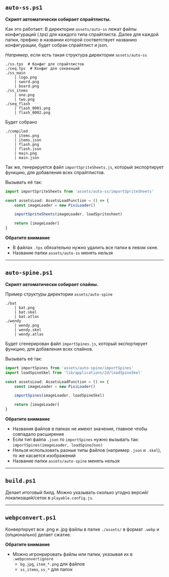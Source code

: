 ## `auto-ss.ps1`

**Скрипт автоматически собирает спрайтлисты.**

Как это работает:
В директории `assets/auto-ss` лежат файлы конфигураций (.tps) для каждого типа спрайтлиста.
Далее для каждой папки, префикс в названии которой соответствует названию конфигурации, будет собран спрайтлист и json.

_Например_, если есть такая структура директории `assets/auto-ss`
```
./ss.tps  # Конфиг для спрайтлистов
./seq.tps  # Конфиг для секвенций
./ss_main
    | logo.png
    | sword.png
    | board.png
./ss_items
    | one.png
    | two.png
./seq_flash
    | flash_0001.png
    | flash_0002.png
```

Будет собрано
```
./compiled
    | items.png
    | items.json
    | flash.png
    | flash.json
    | main.png
    | main.json
```

Так же, генерируется файл `importSpriteSheets.js`, который экспортирует функцию, для добавления всех спрайтлистов.

Вызывать её так:

```ts
import importSpriteSheets from 'assets/auto-ss/importSpriteSheets'

const assetsLoad: AssetsLoadFunction = () => {
    const imageLoader = new PixiLoader()

    importSpriteSheets(imageLoader, loadSpritesheet)

    return [imageLoader]
}
```

**Обратите внимание**
- В файлах `.tps` обязательно нужно удалить все папки в левом окне.
- Название папки `assets/auto-ss` менять нельзя

---

## `auto-spine.ps1`

**Скрипт автоматически собирает спайны.**

Пример структуры директории `assets/auto-spine`

```
./bat
    | bat.png
    | bat.skel
    | bat.atlas
./wendy
    | wendy.png
    | wendy.skel
    | wendy.atlas
```

Будет сгенерирован файл `importSpines.js`, который экспортирует функцию, для добавления всех спайнов.

Вызывать её так:


```ts
import importSpines from 'assets/auto-spine/importSpines'
import loadSpineSkel from 'lib/applications/2d/loadSpineSkel'

const assetsLoad: AssetsLoadFunction = () => {
    const imageLoader = new PixiLoader()

    importSpines(imageLoader, loadSpineSkel)

    return [imageLoader]
}
```


**Обратите внимание**
- Названия файлов в папках не имеют значения, главное чтобы совпадало расширение
- Если тип файла `.json` то `importSpines` нужно вызывать так: `importSpines(imageLoader, loadSpineJson)`
- Нельзя использовать разные типы файлов (например `.json` и `.skel`), то же касается изображений
- Название папки `assets/auto-spine` менять нельзя

---


## `build.ps1`

Делает итоговый билд. Можно указывать сколько угодно версий/локализаций/сеток в `playable.config.js`.


---

## `webpconvert.ps1`

Конвертирует все .png и .jpg файлы в папке `./assets/` в формат `.webp` и (опционально) делает сжатие.


**Обратите внимание**
- Можно игронрировать файлы или папки, указывая их в `.webpconvertignore`
    - `bg.jpg`, `item_*.png` для файлов
    - `ss_items`, `ss_*` для папок